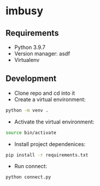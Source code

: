 # imbusy

## Requirements

- Python 3.9.7
- Version manager: asdf
- Virtualenv

## Development
- Clone repo and cd into it
- Create a virtual environment:
```sh
python -m venv .
```
- Activate the virtual environment:
```sh
source bin/activate
```
- Install project dependenices:
```sh
pip install -r requirements.txt
```
- Run connect:
```sh
python connect.py
```
